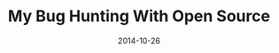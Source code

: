 ---
title: My Bug Hunting With Open Source
date: 2014-10-26
type: slides
event: HillHacks 2014
link: https://www.slideshare.net/madhuakula/my-bug-hunting-with-open-source
image: ./slides-bg.png
---